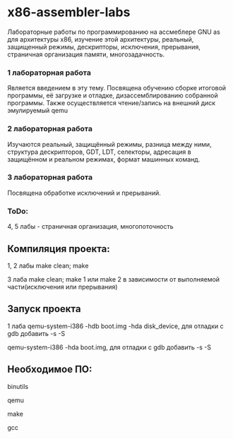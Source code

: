 # x86-assembler-labs
Лабораторные работы по программированию на ассмеблере GNU as для архитектуры x86, изучение этой архитектуры, реальный, защищенный режимы, дескрипторы, исключения, прерывания, страничная организация памяти, многозадачность.
### 1 лабораторная работа
Является введением в эту тему. Посвящена обучению сборке итоговой программы, её загрузке и отладке, дизассемблированию собранной программы. Также осуществляется чтение/запись на внешний диск эмулируемый qemu
### 2 лабораторная работа
Изучаются реальный, защищённый режимы, разница между ними, структура дескрипторов, GDT, LDT, селекторы, адресация в защищённом и реальном режимах, формат машинных команд.
### 3 лабораторная работа 
Посвящена обработке исключений и прерываний.

### ToDo:
4, 5 лабы - страничная организация, многопоточность


## Компиляция проекта:
1, 2 лабы make clean; make

3 лаба make clean; make 1 или make 2 в зависимости от выполняемой части(исключения или прерывания)

## Запуск проекта
1 лаба qemu-system-i386 -hdb boot.img -hda disk_device, для отладки с gdb добавить -s -S

qemu-system-i386 -hda boot.img, для отладки с gdb добавить -s -S

## Необходимое ПО:
binutils

qemu

make

gcc

